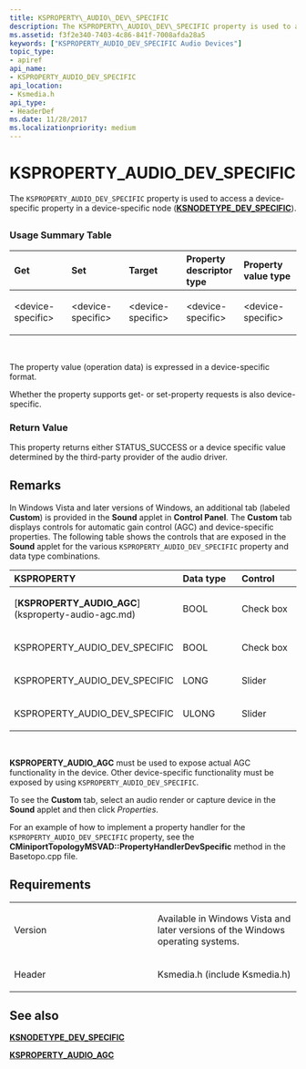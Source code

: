 ```yaml
---
title: KSPROPERTY\_AUDIO\_DEV\_SPECIFIC
description: The KSPROPERTY\_AUDIO\_DEV\_SPECIFIC property is used to access a device-specific property in a device-specific node (KSNODETYPE\_DEV\_SPECIFIC).
ms.assetid: f3f2e340-7403-4c86-841f-7008afda28a5
keywords: ["KSPROPERTY_AUDIO_DEV_SPECIFIC Audio Devices"]
topic_type:
- apiref
api_name:
- KSPROPERTY_AUDIO_DEV_SPECIFIC
api_location:
- Ksmedia.h
api_type:
- HeaderDef
ms.date: 11/28/2017
ms.localizationpriority: medium
---
```


# KSPROPERTY\_AUDIO\_DEV\_SPECIFIC


The `KSPROPERTY_AUDIO_DEV_SPECIFIC` property is used to access a device-specific property in a device-specific node ([**KSNODETYPE\_DEV\_SPECIFIC**](ksnodetype-dev-specific.md)).

## <span id="ddk_ksproperty_audio_dev_specific_ks"></span><span id="DDK_KSPROPERTY_AUDIO_DEV_SPECIFIC_KS"></span>


### <span id="Usage_Summary_Table"></span><span id="usage_summary_table"></span><span id="USAGE_SUMMARY_TABLE"></span>Usage Summary Table

<table>
<colgroup>
<col width="20%" />
<col width="20%" />
<col width="20%" />
<col width="20%" />
<col width="20%" />
</colgroup>
<thead>
<tr class="header">
<th align="left">Get</th>
<th align="left">Set</th>
<th align="left">Target</th>
<th align="left">Property descriptor type</th>
<th align="left">Property value type</th>
</tr>
</thead>
<tbody>
<tr class="odd">
<td align="left"><p>&lt;device-specific&gt;</p></td>
<td align="left"><p>&lt;device-specific&gt;</p></td>
<td align="left"><p>&lt;device-specific&gt;</p></td>
<td align="left"><p>&lt;device-specific&gt;</p></td>
<td align="left"><p>&lt;device-specific&gt;</p></td>
</tr>
</tbody>
</table>

 

The property value (operation data) is expressed in a device-specific format.

Whether the property supports get- or set-property requests is also device-specific.

### <span id="Return_Value"></span><span id="return_value"></span><span id="RETURN_VALUE"></span>Return Value

This property returns either STATUS\_SUCCESS or a device specific value determined by the third-party provider of the audio driver.

Remarks
-------

In Windows Vista and later versions of Windows, an additional tab (labeled **Custom**) is provided in the **Sound** applet in **Control Panel**. The **Custom** tab displays controls for automatic gain control (AGC) and device-specific properties. The following table shows the controls that are exposed in the **Sound** applet for the various `KSPROPERTY_AUDIO_DEV_SPECIFIC` property and data type combinations.

<table>
<colgroup>
<col width="33%" />
<col width="33%" />
<col width="33%" />
</colgroup>
<thead>
<tr class="header">
<th align="left">KSPROPERTY</th>
<th align="left">Data type</th>
<th align="left">Control</th>
</tr>
</thead>
<tbody>
<tr class="odd">
<td align="left"><p>[<strong>KSPROPERTY_AUDIO_AGC</strong>](ksproperty-audio-agc.md)</p></td>
<td align="left"><p>BOOL</p></td>
<td align="left"><p>Check box</p></td>
</tr>
<tr class="even">
<td align="left"><p>KSPROPERTY_AUDIO_DEV_SPECIFIC</p></td>
<td align="left"><p>BOOL</p></td>
<td align="left"><p>Check box</p></td>
</tr>
<tr class="odd">
<td align="left"><p>KSPROPERTY_AUDIO_DEV_SPECIFIC</p></td>
<td align="left"><p>LONG</p></td>
<td align="left"><p>Slider</p></td>
</tr>
<tr class="even">
<td align="left"><p>KSPROPERTY_AUDIO_DEV_SPECIFIC</p></td>
<td align="left"><p>ULONG</p></td>
<td align="left"><p>Slider</p></td>
</tr>
</tbody>
</table>

 

**KSPROPERTY\_AUDIO\_AGC** must be used to expose actual AGC functionality in the device. Other device-specific functionality must be exposed by using `KSPROPERTY_AUDIO_DEV_SPECIFIC`.

To see the **Custom** tab, select an audio render or capture device in the **Sound** applet and then click *Properties*.

For an example of how to implement a property handler for the `KSPROPERTY_AUDIO_DEV_SPECIFIC` property, see the **CMiniportTopologyMSVAD::PropertyHandlerDevSpecific** method in the Basetopo.cpp file.

Requirements
------------

<table>
<colgroup>
<col width="50%" />
<col width="50%" />
</colgroup>
<tbody>
<tr class="odd">
<td align="left"><p>Version</p></td>
<td align="left"><p>Available in Windows Vista and later versions of the Windows operating systems.</p></td>
</tr>
<tr class="even">
<td align="left"><p>Header</p></td>
<td align="left">Ksmedia.h (include Ksmedia.h)</td>
</tr>
</tbody>
</table>

## <span id="see_also"></span>See also


[**KSNODETYPE\_DEV\_SPECIFIC**](ksnodetype-dev-specific.md)

[**KSPROPERTY\_AUDIO\_AGC**](ksproperty-audio-agc.md)

 

 






